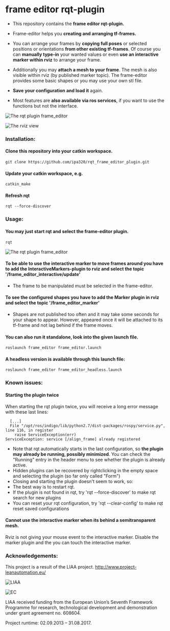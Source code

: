 frame editor rqt-plugin
=========================================

* This repository contains the **frame editor rqt-plugin.**

* Frame-editor helps you **creating and arranging tf-frames.** 

* You can arrange your frames by **copying full poses** or selected positions or orientations **from other existing tf-frames**. Of course you can **manually type-in** your wanted values or even **use an interactive marker within rviz** to arrange your frame.

* Additionally you may **attach a mesh to your frame**. The mesh is also visible within rviz (by published marker topic). The frame-editor provides some basic shapes or you may use your own stl file.

* **Save your configuration and load it** again.

* Most features are **also available via ros services**, if you want to use the functions but not the interface.

![The rqt plugin frame_editor](/frame_editor/etc/img/rqt_frame_editor.png "The rqt plugin frame_editor")

![The rviz view](/frame_editor/etc/img/rviz.png "Using an interactive marker to manipulated a tf-frame")

### Installation:
#### Clone this repository into your catkin workspace.

``` 
git clone https://github.com/ipa320/rqt_frame_editor_plugin.git
```

#### Update your catkin workspace, e.g.

``` 
catkin_make
```

#### Refresh rqt

``` 
rqt --force-discover
```

### Usage:
#### You may just start rqt and select the frame-editor plugin.

``` 
rqt
```

![The rqt plugin frame_editor](/frame_editor/etc/img/rqt_frame_editor_exp.png "The rqt plugin frame_editor with remarks")


#### To be able to use the interactive marker to move frames around you have to add the InteractiveMarkers-plugin to rviz and select the topic '/frame_editor_interactive/update'
* The frame to be manipulated must be selected in the frame-editor.

#### To see the configured shapes you have to add the Marker plugin in rviz and select the topic '/frame_editor_marker'
* Shapes are not published too often and it may take some seconds for your shape to appear. However, appeared once it will be attached to its tf-frame and not lag behind if the frame moves.

#### You can also run it standalone, look into the given launch file. 

``` 
roslaunch frame_editor frame_editor.launch
```

#### A headless version is available through this launch file:

```
roslaunch frame_editor frame_editor_headless.launch
```

### Known issues: 
#### Starting the plugin twice 
When starting the rqt plugin twice, you will receive a long error message with these last lines: 

``` 
  [...] 
  File "/opt/ros/indigo/lib/python2.7/dist-packages/rospy/service.py", line 116, in register 
    raise ServiceException(err) 
ServiceException: service [/align_frame] already registered 
``` 

* Note that rqt automatically starts in the last configuration, so **the plugin may already be running, possibly minimized**. You can check the "Running" entry in the header menu to see whether the plugin is already active. 
* Hidden plugins can be recovered by rightclicking in the empty space and selecting the plugin (so far only called "Form") 
* Closing and starting the plugin doesn't seem to work, so: 
* The best way is to restart rqt.  
* If the plugin is not found in rqt, try 'rqt --force-discover' to make rqt search for new plugins 
* You can reset your rqt configuration, try 'rqt --clear-config' to make rqt reset saved configurations

#### Cannot use the interactive marker when its behind a semitransparent mesh.
Rviz is not giving your mouse event to the interactive marker. Disable the marker plugin and the you can touch the interactive marker.

### Acknowledgements:
This project is a result of the LIAA project.
http://www.project-leanautomation.eu/

![LIAA](http://www.project-leanautomation.eu/fileadmin/img/LIAALogo/Logo_LIAA.png "LIAA")

![EC](http://www.project-leanautomation.eu/typo3temp/pics/b3ba71db31.jpg "EC")

LIAA received funding from the European Union’s Seventh Framework Programme for research, technological development and demonstration under grant agreement no. 608604.

Project runtime: 02.09.2013 – 31.08.2017.
